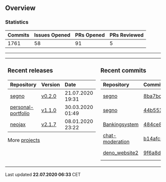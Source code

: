 ## Overview

### Statistics

<!-- statistics starts -->
| Commits | Issues Opened | PRs Opened | PRs Reviewed |
| :- | :- | :- | :- |
| 1761 | 58 | 91 | 5 |
<!-- statistics ends -->

---

<table><tr><td valign="top">

### Recent releases

<!-- recent_releases starts -->
| Repository | Version | Date |
| :- | :- | :- |
| [segno](https://github.com/Keimeno/segno) | [v0.2.0](https://github.com/Keimeno/segno/releases/tag/v0.2.0) | 21.07.2020 19:31 |
| [personal-portfolio](https://github.com/Keimeno/personal-portfolio) | [v1.1.0](https://github.com/Keimeno/personal-portfolio/releases/tag/v1.1.0) | 30.03.2020 01:49 |
| [neojax](https://github.com/Keimeno/neojax) | [v2.1.7](https://github.com/Keimeno/neojax/releases/tag/v2.1.7) | 08.01.2020 23:22 |
<!-- recent_releases ends -->

More [projects](https://github.com/Keimeno?tab=repositories)

</td><td valign="top">

### Recent commits

<!-- recent_commits starts -->
| Repository | Commit | Date |
| :- | :- | :- |      
| [segno](https://github.com/Keimeno/segno) | [8ba7bdf](https://github.com/Keimeno/segno/commit/8ba7bdffaf8ce8dd19de2941e94dccabad82cea4) | 21.07.2020 20:04 |
| [segno](https://github.com/Keimeno/segno) | [44b5530](https://github.com/Keimeno/segno/commit/44b5530d829bcb81addece833fd8df4b6eeadb2c) | 21.07.2020 19:24 |
| [Bankingsystem](https://github.com/WHG-Students/Bankingsystem) | [484ce82](https://github.com/WHG-Students/Bankingsystem/commit/484ce82b67b574b843f5faa704a1147219c19edc) | 20.07.2020 20:46 |
| [chat-moderation](https://github.com/LuminuNET/chat-moderation) | [b14afc5](https://github.com/LuminuNET/chat-moderation/commit/b14afc5b377a63390ef840e7e0d9a47e88215c16) | 20.07.2020 20:12 |
| [deno_website2](https://github.com/denoland/deno_website2) | [9f6a8d5](https://github.com/denoland/deno_website2/commit/9f6a8d50903b779308323986987078ca4e4a0125) | 19.07.2020 19:48 |
<!-- recent_commits ends -->

</td></tr></table>

<p>
Last updated 
<b>
<!-- last_updated starts -->
22.07.2020 06:33
<!-- last_updated ends -->
</b>
CET
</p>
